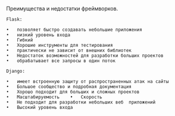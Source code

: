 Преимущества и недостатки фреймворков.

	Flask:

	•	позволяет быстро создавать небольшие приложения
	•	низкий уровень входа 
	•	Гибкий 
	•	Хорошие инструменты для тестирования
	•	практически не зависит от внешних библиотек	
	•	Недостаток возможностей для разработки больших проектов
	•	обрабатывает все запросы в один поток

	Django:
	
	•	имеет встроенную защиту от распространенных атак на сайты
	•	Большое сообщество и подробная документация
	•	Хорошо подходит для больших и сложных проектов 
	•	Масштабируемость	•	Скорость
	•	Не подходит для разработки небольших веб  приложений
	•	Высокий уровень входа 
